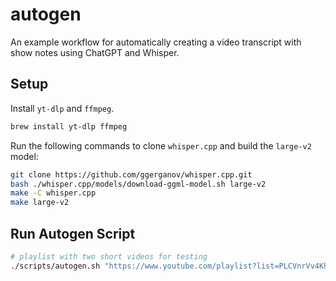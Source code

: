 # autogen

An example workflow for automatically creating a video transcript with show notes using ChatGPT and Whisper.

## Setup

Install `yt-dlp` and `ffmpeg`.

```bash
brew install yt-dlp ffmpeg
```

Run the following commands to clone `whisper.cpp` and build the `large-v2` model:

```bash
git clone https://github.com/ggerganov/whisper.cpp.git
bash ./whisper.cpp/models/download-ggml-model.sh large-v2
make -C whisper.cpp
make large-v2
```

## Run Autogen Script

```bash
# playlist with two short videos for testing
./scripts/autogen.sh "https://www.youtube.com/playlist?list=PLCVnrVv4KhXMh4DQBigyvHSRTf2CSj129"
```
